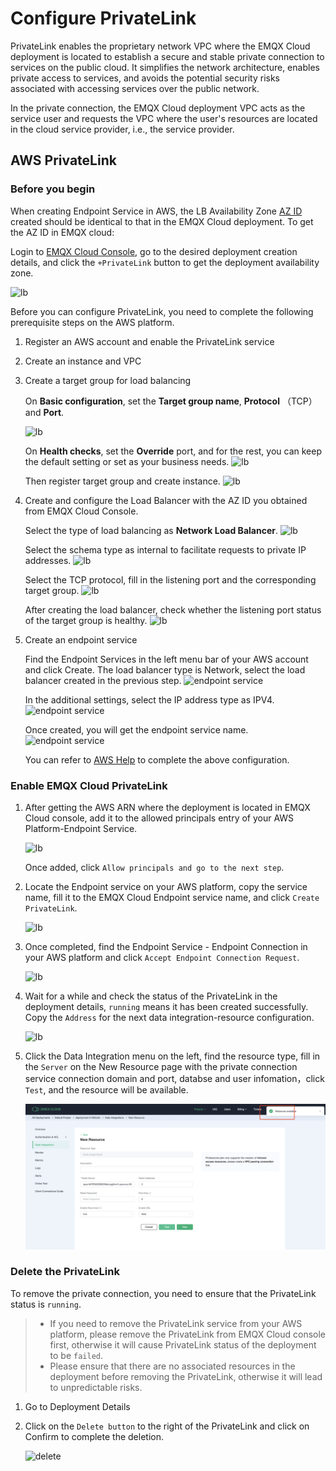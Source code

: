 # Configure PrivateLink

PrivateLink enables the proprietary network VPC where the EMQX Cloud deployment is located to establish a secure and stable private connection to services on the public cloud. It simplifies the network architecture, enables private access to services, and avoids the potential security risks associated with accessing services over the public network.

In the private connection, the EMQX Cloud deployment VPC acts as the service user and requests the VPC where the user's resources are located in the cloud service provider, i.e., the service provider.

## AWS PrivateLink

<LazyIframeVideo vendor="youtube" src="https://www.youtube.com/embed/vu_3KW4pq9A/?autoplay=1&null" />

### Before you begin

When creating Endpoint Service in AWS, the LB Availability Zone [AZ ID](https://us-east-1.console.aws.amazon.com/ram/home?region=us-east-1#Home) created should be identical to that in the EMQX Cloud deployment. To get the AZ ID in EMQX cloud:

Login to [EMQX Cloud Console](<https://cloud.emqx.com/console>), go to the desired deployment creation details, and click the `+PrivateLink` button to get the deployment availability zone.

![lb](./_assets/deployment_privatelink_details.png)

Before you can configure PrivateLink, you need to complete the following prerequisite steps on the AWS platform.

1. Register an AWS account and enable the PrivateLink service

2. Create an instance and VPC

3. Create a target group for load balancing

    On **Basic configuration**, set the **Target group name**, **Protocol** （TCP） and **Port**.

    ![lb](./_assets/lb_target_group_1.png)

    On **Health checks**, set the **Override** port, and for the rest, you can keep the default setting or set as your business needs.
    ![lb](./_assets/lb_target_group_2.png)

    Then register target group and create instance.
    ![lb](./_assets/lb_target_group_3.png)

4. Create and configure the Load Balancer with the AZ ID you obtained from EMQX Cloud Console.

    Select the type of load balancing as **Network Load Balancer**.
    ![lb](./_assets/lb_type.png)

    Select the schema type as internal to facilitate requests to private IP addresses.
    ![lb](./_assets/lb_1.png)

    Select the TCP protocol, fill in the listening port and the corresponding target group.
    ![lb](./_assets/lb_2.png)

    After creating the load balancer, check whether the listening port status of the target group is healthy.
    ![lb](./_assets/lb_3.png)

5. Create an endpoint service

    Find the Endpoint Services in the left menu bar of your AWS account and click Create. The load balancer type is Network, select the load balancer created in the previous step.
    ![endpoint service](./_assets/endpoint_service_1.png)

    In the additional settings, select the IP address type as IPV4.
    ![endpoint service](./_assets/endpoint_service_2.png)

    Once created, you will get the endpoint service name.
    ![endpoint service](./_assets/endpoint_service_3.png)

    You can refer to [AWS Help](https://docs.aws.amazon.com/vpc/latest/privatelink/create-endpoint-service.html#create-endpoint-service-nlb) to complete the above configuration.

### Enable EMQX Cloud PrivateLink

1. After getting the AWS ARN where the deployment is located in EMQX Cloud console, add it to the allowed principals entry of your AWS Platform-Endpoint Service.

    ![lb](./_assets/endpoint_service_grant.png)

    Once added, click `Allow principals and go to the next step`.

2. Locate the Endpoint service on your AWS platform, copy the service name, fill it to the EMQX Cloud Endpoint service name, and click `Create PrivateLink`.

    ![lb](./_assets/p6.png)

3. Once completed, find the Endpoint Service - Endpoint Connection in your AWS platform and click `Accept Endpoint Connection Request`.

    ![lb](./_assets/accept_enpoint_service.png)

4. Wait for a while and check the status of the PrivateLink in the deployment details, `running` means it has been created successfully. Copy the `Address` for the next data integration-resource configuration.

    ![lb](./_assets/privatelink_status.png)

5. Click the Data Integration menu on the left, find the resource type, fill in the `Server` on the New Resource page with the private connection service connection domain and port, databse and user infomation，click `Test`, and the resource will be available.

    ![lb](./_assets/privatelink_en_resource.png)

### Delete the PrivateLink

To remove the private connection, you need to ensure that the PrivateLink status is `running`.

> - If you need to remove the PrivateLink service from your AWS platform, please remove the PrivateLink from EMQX Cloud console first, otherwise it will cause PrivateLink status of the deployment to be `failed`.
> - Please ensure that there are no associated resources in the deployment before removing the PrivateLink, otherwise it will lead to unpredictable risks.

1. Go to Deployment Details

2. Click on the `Delete button` to the right of the PrivateLink and click on Confirm to complete the deletion.

    ![delete](./_assets/delete_privatelink.png)
